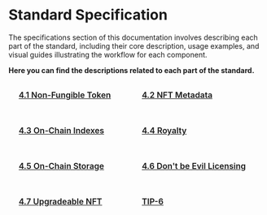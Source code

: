 # Standard Specification

The specifications section of this documentation involves describing each part of the standard, including their core description, usage examples, and visual guides illustrating the workflow for each component.

**Here you can find the descriptions related to each part of the standard.**
<div class="sections-container">
  <div class="bridge-section-row">
    <a href="/docs/specifications/41.html">
      <span class="bridge-section">4.1 Non-Fungible Token</span>
   </a>
    <a href="/docs/specifications/42.html">
      <span class="bridge-section">4.2 NFT Metadata</span>
    </a>
  </div>
  <div class="bridge-section-row">
    <a href="/docs/specifications/44.html">
      <span class="bridge-section">4.3 On-Chain Indexes</span>
    </a>
    <a href="/docs/specifications/44.html">
      <span class="bridge-section">4.4 Royalty</span>
    </a>
  </div>  <div class="bridge-section-row">
    <a href="/docs/specifications/45.html">
      <span class="bridge-section">4.5 On-Chain Storage</span>
    </a>
    <a href="/docs/specifications/46.html">
      <span class="bridge-section">4.6 Don't be Evil Licensing</span>
    </a>
  </div>  <div class="bridge-section-row">
    <a href="/docs/specifications/47.html">
      <span class="bridge-section">4.7 Upgradeable NFT</span>
    </a>
    <a href="/docs/specifications/6.html">
      <span class="bridge-section">TIP-6</span>
    </a>
  </div>
</div>

<style>
.bridge-section-row {
  display: flex;
  flex-wrap: wrap;
  justify-content: space-between;
  margin : 10px;
}

.sections-container a{
    flex : 1;
}
.bridge-section {
  background-color: var(--vp-c-bg-mute);
  transition: background-color 0.1s;
  width : 98%;
  display: flex;
  padding: 1rem 0 1rem 10px;
  border: 1px solid var(--vp-c-divider);
  border-radius: 8px;
  font-weight: 600;
  font-size: 16px;
  text-align: left;
  margin-bottom: 0.5rem;
  cursor: pointer;;

}
</style>
